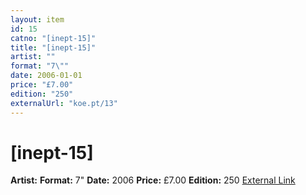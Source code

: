 ```yaml
---
layout: item
id: 15
catno: "[inept-15]"
title: "[inept-15]"
artist: ""
format: "7\""
date: 2006-01-01
price: "£7.00"
edition: "250"
externalUrl: "koe.pt/13"
---
```


# [inept-15]

**Artist:**
**Format:** 7"
**Date:** 2006
**Price:** £7.00
**Edition:** 250
[External Link](koe.pt/13)
